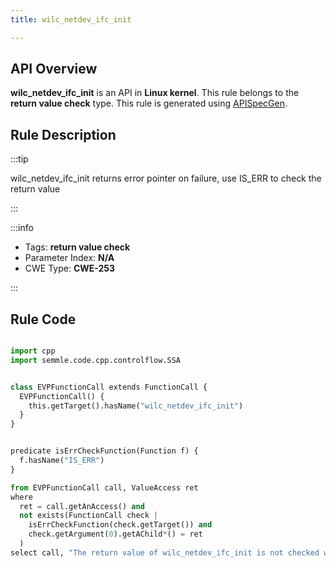 ```yaml
---
title: wilc_netdev_ifc_init

---
```



## API Overview
**wilc_netdev_ifc_init** is an API in **Linux kernel**. This rule belongs to the **return value check** type. This rule is generated using [APISpecGen](../../tools/APISpecGen).
## Rule Description

:::tip

wilc_netdev_ifc_init returns error pointer on failure, use IS_ERR to check the return value

:::

:::info

- Tags: **return value check**
- Parameter Index: **N/A**
- CWE Type: **CWE-253**

:::

## Rule Code
```python

import cpp
import semmle.code.cpp.controlflow.SSA


class EVPFunctionCall extends FunctionCall {
  EVPFunctionCall() {
    this.getTarget().hasName("wilc_netdev_ifc_init")
  }
}


predicate isErrCheckFunction(Function f) {
  f.hasName("IS_ERR") 
}

from EVPFunctionCall call, ValueAccess ret
where
  ret = call.getAnAccess() and
  not exists(FunctionCall check |
    isErrCheckFunction(check.getTarget()) and
    check.getArgument(0).getAChild*() = ret
  )
select call, "The return value of wilc_netdev_ifc_init is not checked with IS_ERR."
    
```